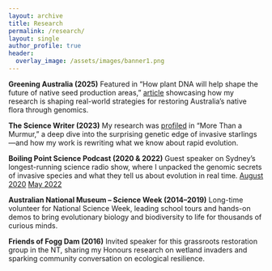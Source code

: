 ```yaml
---
layout: archive
title: Research
permalink: /research/
layout: single
author_profile: true
header:
  overlay_image: /assets/images/banner1.png
---
```


<style>
  hr { 
    display: block;
    margin-before: 0.5em;
    margin-after: 0.5em;
    margin-start: auto;
    margin-end: auto;
    overflow: hidden;
    border-style: inset;
    border-width: 1px;
}
  </style>

**Greening Australia (2025)**
Featured in “How plant DNA will help shape the future of native seed production areas,” [article](https://www.greeningaustralia.org.au/how-plant-dna-will-help-shape-the-future-of-native-seed-production-areas/) showcasing how my research is shaping real-world strategies for restoring Australia’s native flora through genomics.

**The Science Writer (2023)**
My research was [profiled](https://www.thesciencewriter.org/enigma-stories/more-than-a-murmur-invasive-starlings-alaska) in “More Than a Murmur,” a deep dive into the surprising genetic edge of invasive starlings—and how my work is rewriting what we know about rapid evolution.

**Boiling Point Science Podcast (2020 & 2022)**
Guest speaker on Sydney’s longest-running science radio show, where I unpacked the genomic secrets of invasive species and what they tell us about evolution in real time.
[August 2020](https://wp.eastsidefm.org/podcast/invasive-species-special/)
[May 2022](https://wp.eastsidefm.org/podcast/understanding-invasive-species/)

**Australian National Museum – Science Week (2014–2019)**
Long-time volunteer for National Science Week, leading school tours and hands-on demos to bring evolutionary biology and biodiversity to life for thousands of curious minds.

**Friends of Fogg Dam (2016)**
Invited speaker for this grassroots restoration group in the NT, sharing my Honours research on wetland invaders and sparking community conversation on ecological resilience.

